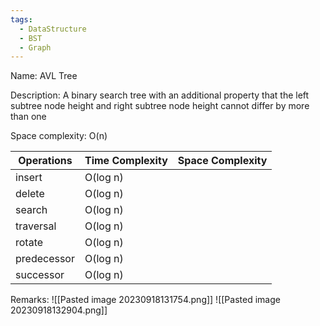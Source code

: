 ```yaml
---
tags:
  - DataStructure
  - BST
  - Graph
---
```

Name: AVL Tree

Description: A binary search tree with an additional property that the left subtree node height and right subtree node height cannot differ by more than one

Space complexity: O(n)

| Operations  | Time Complexity | Space Complexity |
| ----------- | --------------- | ---------------- |
| insert      | O(log n)        |                  |
| delete      | O(log n)        |                  |
| search      | O(log n)        |                  |
| traversal   | O(log n)        |                  |
| rotate      | O(log n)        |                  |
| predecessor | O(log n)        |                  |
| successor   | O(log n)        |                  |

Remarks:
![[Pasted image 20230918131754.png]]
![[Pasted image 20230918132904.png]]
